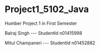 # Project1_5102_Java
Humber Project 1 in First Semester


Balraj Singh --- StudentId n01415998

Mitul Champaneri ---  StudentId n01452882
